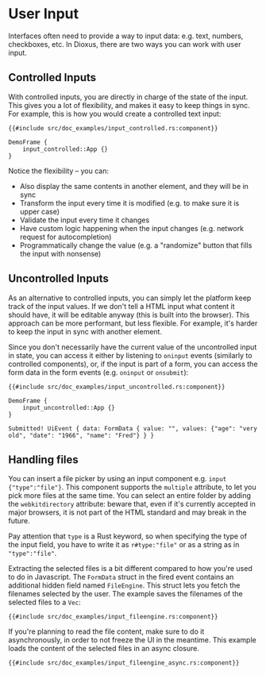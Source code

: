 # User Input

Interfaces often need to provide a way to input data: e.g. text, numbers, checkboxes, etc. In Dioxus, there are two ways you can work with user input.

## Controlled Inputs

With controlled inputs, you are directly in charge of the state of the input. This gives you a lot of flexibility, and makes it easy to keep things in sync. For example, this is how you would create a controlled text input:

```rust, no_run
{{#include src/doc_examples/input_controlled.rs:component}}
```

```inject-dioxus
DemoFrame {
    input_controlled::App {}
}
```

Notice the flexibility – you can:

- Also display the same contents in another element, and they will be in sync
- Transform the input every time it is modified (e.g. to make sure it is upper case)
- Validate the input every time it changes
- Have custom logic happening when the input changes (e.g. network request for autocompletion)
- Programmatically change the value (e.g. a "randomize" button that fills the input with nonsense)

## Uncontrolled Inputs

As an alternative to controlled inputs, you can simply let the platform keep track of the input values. If we don't tell a HTML input what content it should have, it will be editable anyway (this is built into the browser). This approach can be more performant, but less flexible. For example, it's harder to keep the input in sync with another element.

Since you don't necessarily have the current value of the uncontrolled input in state, you can access it either by listening to `oninput` events (similarly to controlled components), or, if the input is part of a form, you can access the form data in the form events (e.g. `oninput` or `onsubmit`):

```rust, no_run
{{#include src/doc_examples/input_uncontrolled.rs:component}}
```
```inject-dioxus
DemoFrame {
    input_uncontrolled::App {}
}
```
```
Submitted! UiEvent { data: FormData { value: "", values: {"age": "very old", "date": "1966", "name": "Fred"} } }
```

## Handling files
You can insert a file picker by using an input component e.g. `input {"type":"file"}`. This component supports the `multiple` attribute, to let you pick more files at the same time. You can select an entire folder by adding the `webkitdirectory` attribute: beware that, even if it's currently accepted in major browsers, it is not part of the HTML standard and may break in the future.

Pay attention that `type` is a Rust keyword, so when specifying the type of the input field, you have to write it as `r#type:"file"` or as a string as in `"type":"file"`.

Extracting the selected files is a bit different compared to how you're used to do in Javascript.
The `FormData` struct in the fired event contains an additional hidden field named `FileEngine`. This struct lets you fetch the filenames selected by the user. The example saves the filenames of the selected files to a `Vec`:

```rust, no_run
{{#include src/doc_examples/input_fileengine.rs:component}}
```

If you're planning to read the file content, make sure to do it asynchronously, in order to not freeze the UI in the meantime. This example loads the content of the selected files in an async closure.

```rust, no_run
{{#include src/doc_examples/input_fileengine_async.rs:component}}
```